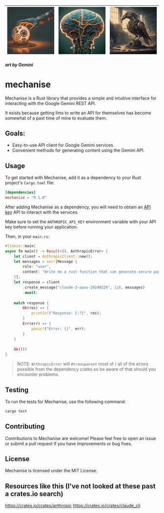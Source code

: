 | ![Banner  1](./readme_assets/3.jpg) | ![Banner  2](./readme_assets/1.jpg) | ![Banner  3](./readme_assets/2.jpg) |
| --------------------------------- | ----------------------------------- | ----------------------------------- |

##### _art by Gemini_

# mechanise

Mechanise is a Rust library that provides a simple and intuitive interface for interacting with the Google Gemini REST API.

It exists because getting llms to write an API for themselves has become somewhat of a past time of mine to evaluate them.

## Goals:

- Easy-to-use API client for Google Gemini services.
- Convenient methods for generating content using the Gemini API.

## Usage

To get started with Mechanise, add it as a dependency to your Rust project's `Cargo.toml` file:

```toml
[dependencies]
mechanise = "0.1.0"
```

After adding Mechanise as a dependency, you will need to obtain an [API key](https://console.anthropic.com/settings/keys) API to interact with the services.

Make sure to set the `ANTHROPIC_API_KEY` environment variable with your API key before running your application.

Then, in your `main.rs`:

```rust
#[tokio::main]
async fn main() -> Result<(), AnthropicError> {
    let client = AnthropicClient::new();
    let messages = vec![Message {
        role: "user",
        content: "Write me a rust function that can generate secure passwords",
    }];
    let response = client
        .create_message("claude-3-opus-20240229", 128, messages)
        .await;

    match response {
        Ok(res) => {
            println!("Response: {:?}", res);
        }
        Err(err) => {
            panic!("Error: {}", err);
        }
    }

    Ok(())
}
```

> NOTE: `AnthropicError` will `#transparent` most of / all of the errors possible from the dependency crates so be aware of that should you encounter problems.

## Testing

To run the tests for Mechanise, use the following command:

```sh
cargo test
```

## Contributing

Contributions to Mechanise are welcome! Please feel free to open an issue or submit a pull request if you have improvements or bug fixes.

## License

Mechanise is licensed under the MIT License.


## Resources like this (I've not looked at these past a crates.io search)
https://crates.io/crates/anthropic
https://crates.io/crates/claude_cli